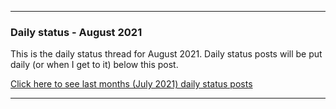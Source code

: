 ***

### Daily status - August 2021

This is the daily status thread for August 2021. Daily status posts will be put daily (or when I get to it) below this post.

<!-- A little update for now (4 months old): I feel a lot more organized compared to December 2020, but these status posts still prove to be useful. Again, this is not how GitHub issues are meant to be used on programming projects, but for personal projects like a GitHub profile repository, it is perfectly acceptable.
!-->

[Click here to see last months (July 2021) daily status posts](https://github.com/seanpm2001/seanpm2001/issues/11)

***
